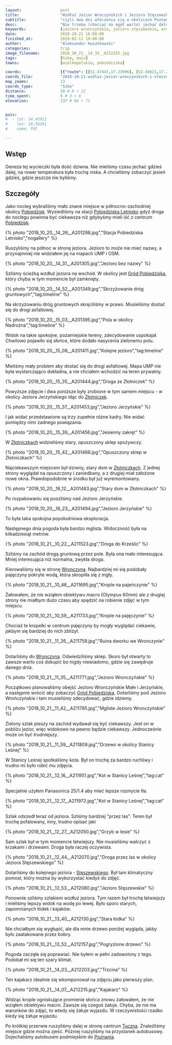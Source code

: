 ```yaml
---
layout:                 post
title:                  "Wzdłuż Jezior Wroczyńskich i Jeziora Stęszewskiego"
subtitle:               "czyli dwa dni włóczenia się w okolicach Poznania"
desc:                   "Nie trzeba (chociaż na ogół warto) jechać daleko aby zrobić ciekawe zdjęcia. Teraz postanowiliśmy poszukać jesieni i trochę odpoczać. Jak zwykle to bywa z odpoczynkiem jest różnie ale zobaczyliśmy kilka fajnych jezior niedaleko Poznania. Oraz mentalnie odpoczeliśmy od większego miasta."
keywords:               [jezioro wronczyńskie, jezioro stęszewskie, wronczyn, złotniczki, jesień, mgła, struga wierzenicka]
date:                   2018-10-21 16:00:00
finished_at:            2019-02-11 19:00:00
author:                 "Aleksander Kwiatkowski"
categories:             trip
image_filename:         2018_10_21__14_33__A212255.jpg
tags:                   [hike, main]
towns:                  [wielkopolskie, pobiedziska]

coords:                 [{"route": [[52.47447,17.23996], [52.48621,17.25632], [52.49632,17.24464], [52.50627,17.20705], [52.51359,17.18662], [52.51868,17.17598], [52.51729,17.15452], [52.51917,17.14607], [52.51581,17.13667]], "type": "hike"}]
coords_file:            "2018-10-21-wzdluz-jezior-wroczynskich-i-steszewskiego.json"
map_zooms:              13
coords_type:            "hike"
distance:               20 # 8 + 12
time_spent:             9 # 3 + 6
elevation:              137 # 66 + 71


pois:
#  - lat: 54.45911
#    lon: 18.56281
#    name: POI

---
```


[wiki-pobiedziska]: https://pl.wikipedia.org/wiki/Pobiedziska
[wiki-pobiedziska-letnisko]: https://pl.wikipedia.org/wiki/Pobiedziska_Letnisko
[wiki-zlotniczki]: https://pl.wikipedia.org/wiki/Z%C5%82otniczki_(wojew%C3%B3dztwo_wielkopolskie)
[wiki-wronczyn]: https://pl.wikipedia.org/wiki/Wronczyn_(gmina_Pobiedziska)
[wiki-jezioro-steszewskie]: https://pl.wikipedia.org/wiki/Jezioro_St%C4%99szewskie
[wiki-tuczno]: https://pl.wikipedia.org/wiki/Tuczno_(wojew%C3%B3dztwo_wielkopolskie)
[wiki-poznan]: https://pl.wikipedia.org/wiki/Pozna%C5%84

[grod-pobiedziska]: http://www.grodpobiedziska.pl/

## Wstęp

Geneza tej wycieczki była dość dziwna. Nie mieliśmy czasu jechać gdzieś dalej,
na rower temperatura była trochę niska. A chcieliśmy zobaczyć jesień gdzieś,
gdzie jeszcze nie byliśmy.

## Szczegóły

Jako nocleg wybraliśmy mało znane miejsce w północno-zachodniej okolicy
[Pobiedzisk][wiki-pobiedziska]. Wysiedliśmy na stacji
[Pobiedziska Letnisko][wiki-pobiedziska-letnisko] gdyż droga do noclegu powinna być
ciekawsza niż gdybyśmy mieli iść z centrum [Pobiedzisk][wiki-pobiedziska].

{% photo "2018_10_20__14_26__A201298.jpg","Stacja Pobiedziska Letnisko","nogallery" %}

Ruszyliśmy na północ w stronę jeziora. Jezioro to może nie mieć
nazwy, a przynajmniej nie widziałem jej na mapach UMP i OSM.

{% photo "2018_10_20__14_31__A201305.jpg","Jezioro bez nazwy" %}

Szliśmy ścieżką wzdłuż jeziora na wschód. W okolicy jest
[Gród Pobiedziska][grod-pobiedziska], który chyba w tym momencie był zamknięty.

{% photo "2018_10_20__14_52__A201349.jpg","Skrzyżowanie dróg gruntowych","tag:timeline" %}

Na skrzyżowaniu dróg gruntowych skręciliśmy w prawo. Musieliśmy dostać się
do drogi asfaltowej.

{% photo "2018_10_20__15_03__A201395.jpg","Pola w okolicy Nadrożna","tag:timeline" %}


Widok na takie spokojne, pozamiejskie tereny, zdecydowanie uspokajał.
Chwilowo pojawiło się słońce, które dodało nasycenia zielonemu polu.

{% photo "2018_10_20__15_08__A201411.jpg","Kolejne jezioro","tag:timeline" %}

Mieliśmy mały problem aby dostać się do drogi asfaltowej. Mapa UMP nie była wystarczająco
dokładna, a nie chciałem wchodzić na teren prywatny.

{% photo "2018_10_20__15_35__A201444.jpg","Droga ze Złotniczek" %}

Powyższe zdjęcie i dwa poniższe były zrobione w tym samem miejscu - w okolicy
Jeziora Jerzyńskiego idąc do [Złotniczek][wiki-zlotniczki].

{% photo "2018_10_20__15_37__A201453.jpg","Jezioro Jerzyńskie" %}

I jak widać przedstawione są trzy zupełnie różne kadry. Nie widać pomiędzy
nimi żadnego powiązania.

{% photo "2018_10_20__15_39__A201456.jpg","Jesienny zakręt" %}

W [Złotniczkach][wiki-zlotniczki] widzieliśmy stary, opuszczony sklep
spożywczy.

{% photo "2018_10_20__15_42__A201468.jpg","Opuszczony sklep w Złotniczkach" %}

Najciekawszym miejscem był dziwny, stary dom w [Złotniczkach][wiki-zlotniczki].
Z jednej strony wyglądał na opuszczony i zaniedbany, a z drugiej miał
założone nowe okna. Prawdopodobnie w środku był już wyremontowany.

{% photo "2018_10_20__16_12__A201483.jpg","Stary dom w Złotniczkach" %}

Po rozpakowaniu się poszliśmy nad Jezioro Jerzyńskie.

{% photo "2018_10_20__16_23__A201494.jpg","Jezioro Jerzyńskie" %}

To była taka spokojna popołudniowa eksploracja.

Następnego dnia pogoda była bardzo mglista. Widoczność była na kilkadziesiąt
metrów.

{% photo "2018_10_21__10_22__A211523.jpg","Droga do Krześlic" %}

Szliśmy na zachód drogą gruntową przez pole. Była ona mało interesująca.
Mniej interesująca niż normalna, zwykła droga.

Kierowaliśmy się w stronę [Wronczyna][wiki-wronczyn]. Najbardziej mi się
podobały pajęczyny pokryte wodą, która skropliła się z mgły.

{% photo "2018_10_21__10_46__A211695.jpg","Krople na pajeńczynie" %}

Żałowałem, że nie wziąłem obiektywu macro (Olympus 60mm) ale z drugiej strony
nie miałbym dużo czasu aby spędzić na robienie zdjęć w tym miejscu.

{% photo "2018_10_21__10_59__A211733.jpg","Krople na pajęczynie" %}

Chociaż te kropelki w centrum pajęczyny by mogły wyglądać ciekawie,
jakbym się bardziej do nich zbliżył.

{% photo "2018_10_21__11_26__A211759.jpg","Ruina dworku we Wronczynie" %}

Dotarliśmy do [Wronczyna][wiki-wronczyn]. Odwiedziliśmy sklep. Skoro był
otwarty to zawsze warto coś dokupić bo nigdy niewiadomo, gdzie się
zawędruje danego dnia.

{% photo "2018_10_21__11_35__A211771.jpg","Jezioro Wronczyńskie" %}

Początkowo planowaliśmy obejść Jezioro Wronczyńskie Małe i Jerzyńskie, a następnie
wrócić aby zobaczyć [Gród Pobiedziska][grod-pobiedziska].
Dotarliśmy pod Jezioro Wrończyńskie i tam
musieliśmy zdecydować, gdzie idziemy.

{% photo "2018_10_21__11_42__A211785.jpg","Mgliste Jezioro Wronczyńskie" %}

Zielony szlak pieszy na zachód wydawał się być ciekawszy.
Jest on w pobliżu jezior, więc widokowo na pewno będzie ciekawszy. Jednocześnie
może on być trudniejszy.

{% photo "2018_10_21__11_59__A211809.jpg","Drzewo w okolicy Stanicy Leśnej" %}

W Stanicy Leśnej spotkaliśmy kota. Był on trochę za bardzo ruchliwy
i trudno mi było robić mu zdjęcia.

{% photo "2018_10_21__12_16__A211951.jpg","Kot w Stanicy Leśnej","tag:cat" %}

Specjalnie użyłem Panasonica 25/1.4 aby mieć lepsze rozmycie tła.

{% photo "2018_10_21__12_17__A211972.jpg","Kot w Stanicy Leśnej","tag:cat" %}

Szlak odszedł teraz od jeziora. Szliśmy bardziej "przez las". Teren był trochę
pofalowany, inny, trudno opisać jaki

{% photo "2018_10_21__12_27__A212050.jpg","Grzyb w lesie" %}

Sam szlak był w tym momencie łatwiejszy. Nie musieliśmy walczyć z krzakami
i drzewami. Droga była raczej oczywista.

{% photo "2018_10_21__12_44__A212070.jpg","Droga przez las w okolicy Jeziora Stęszewskiego" %}

Dotarliśmy do kolejnego jeziora - [Stęszewskiego][wiki-jezioro-steszewskie].
Był tam klimatyczny pomost, który można by wykorzystać kiedyś do zdjęć.

{% photo "2018_10_21__12_53__A212080.jpg","Jezioro Stęszewskie" %}

Ponownie szliśmy szlakiem wzdłuż jeziora. Tym razem był trochę łatwiejszy i mieliśmy
lepszy widok na wodę po lewej. Było sporo starych, zapomnianych łódek i kajaków.

{% photo "2018_10_21__13_40__A212130.jpg","Stara łódka" %}

Nie chciałbym się wygłupić, ale dla mnie drzewo poniżej wygląda, jakby było
zaatakowane przez bobry.

{% photo "2018_10_21__13_52__A212157.jpg","Pogryzione drzewo" %}

Pogoda zaczęła się poprawiać. Nie byłem w pełni zadowolony z tego.
Podobał mi się ten szary klimat.

{% photo "2018_10_21__14_03__A212203.jpg","Trzcina" %}

Ten kajakarz idealnie się wkomponował na zdjęciu jako pierwszy plan.

{% photo "2018_10_21__14_07__A212215.jpg","Kajakarz" %}

Widząc krople ogniskujące promienie słońca znowu żałowałem, że nie wziąłem obiektywu
macro. Zawsze się czegoś żałuje. Chyba, że nie ma warunków do zdjęć, to wtedy się
żałuje wyjazdu. W rzeczywistości rzadko kiedy się żałuje wyjazdu.

Po krótkiej przerwie ruszyliśmy dalej w stronę centrum [Tuczna][wiki-tuczno].
Znaleźliśmy miejsce gdzie można zjeść. Później ruszyliśmy na
przystanek autobusowy. Dojechaliśmy autobusem podmiejskim
do [Poznania][wiki-poznan].
